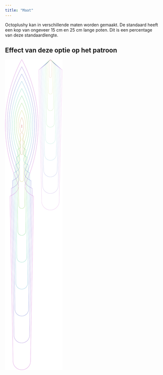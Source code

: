 ```yaml
---
title: "Maat"
---
```


Octoplushy kan in verschillende maten worden gemaakt. De standaard heeft een kop van ongeveer 15 cm en 25 cm lange poten. Dit is een percentage van deze standaardlengte.

## Effect van deze optie op het patroon

![Deze afbeelding toont het effect van deze optie door meerdere varianten die een andere waarde hebben voor deze optie te vervangen](octoplushy_size_sample.svg "Effect van deze optie op het patroon")
